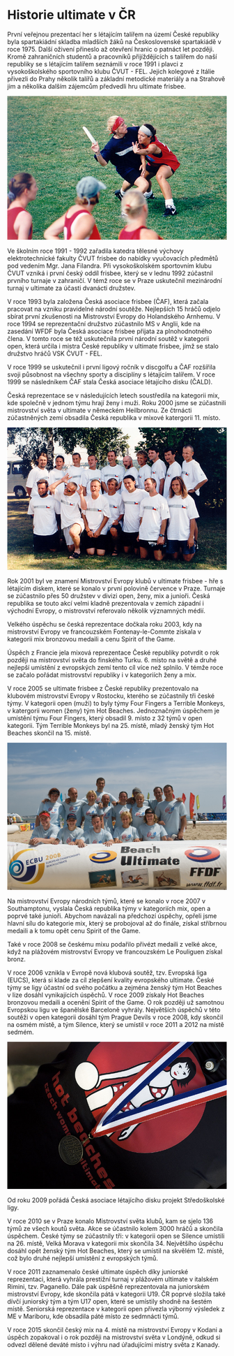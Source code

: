 # Historie ultimate v ČR

První veřejnou prezentací her s létajícím talířem na území České republiky byla spartakiádní skladba mladších žáků na Československé spartakiádě v roce 1975. Další oživení přineslo až otevření hranic o patnáct let později. Kromě zahraničních studentů a pracovníků přijíždějících s talířem do naší republiky se s létajícím talířem seznámili v roce 1991 i plavci z vysokoškolského sportovního klubu ČVUT - FEL. Jejich kolegové z Itálie přivezli do Prahy několik talířů a základní metodické materiály a na Strahově jim a několika dalším zájemcům předvedli hru ultimate frisbee.

![](assets/img/pages/ultimate/historie_cr_1.jpg)

Ve školním roce 1991 - 1992 zařadila katedra tělesné výchovy elektrotechnické fakulty ČVUT frisbee do nabídky vyučovacích předmětů pod vedením Mgr. Jana Filandra. Při vysokoškolském sportovním klubu ČVUT vzniká i první český oddíl frisbee, který se v lednu 1992 zúčastnil prvního turnaje v zahraničí. V témž roce se v Praze uskutečnil mezinárodní turnaj v ultimate za účasti dvanácti družstev.

V roce 1993 byla založena Česká asociace frisbee (ČAF), která začala pracovat na vzniku pravidelné národní soutěže. Nejlepších 15 hráčů odjelo sbírat první zkušenosti na Mistrovství Evropy do Holandského Arnhemu. V roce 1994 se reprezentační družstvo zúčastnilo MS v Anglii, kde na zasedání WFDF byla Česká asociace frisbee přijata za plnohodnotného člena. V tomto roce se též uskutečnila první národní soutěž v kategorii open, která určila i mistra České republiky v ultimate frisbee, jímž se stalo družstvo hráčů VSK ČVUT - FEL.

V roce 1999 se uskutečnil i první ligový ročník v discgolfu a ČAF rozšířila svoji působnost na všechny sporty a disciplíny s létajícím talířem. V roce 1999 se následníkem ČAF stala Česká asociace létajícího disku (ČALD).

Česká reprezentace se v následujících letech soustředila na kategorii mix, kde společně v jednom týmu hrají ženy i muži. Roku 2000 jsme se zúčastnili mistrovství světa v ultimate v německém Heilbronnu. Ze čtrnácti zúčastněných zemí obsadila Česká republika v mixové katergorii 11. místo.

![](assets/img/pages/ultimate/historie_cr_2.jpg)

Rok 2001 byl ve znamení Mistrovství Evropy klubů v ultimate frisbee - hře s létajícím diskem, které se konalo v první polovině července v Praze. Turnaje se zúčastnilo přes 50 družstev v divizi open, ženy, mix a junioři. Česká republika se touto akcí velmi kladně prezentovala v zemích západní i východní Evropy, o mistrovství referovalo několik významných médií.

Velkého úspěchu se česká reprezentace dočkala roku 2003, kdy na mistrovství Evropy ve francouzském Fontenay-le-Commte získala v kategorii mix bronzovou medaili a cenu Spirit of the Game.

Úspěch z Francie jela mixová reprezentace České republiky potvrdit o rok později na mistrovství světa do finského Turku. 6. místo na světě a druhé nejlepší umístění z evropských zemí tento cíl více než splnilo. V témže roce se začalo pořádat mistrovství republiky i v kategoriích ženy a mix.

V roce 2005 se ultimate frisbee z České republiky prezentovalo na klubovém mistrovství Evropy v Rostocku, kterého se zúčastnily tři české týmy. V kategorii open (muži) to byly týmy Four Fingers a Terrible Monkeys, v katergorii women (ženy) tým Hot Beaches. Jednoznačným úspěchem je umístění týmu Four Fingers, který obsadil 9. místo z 32 týmů v open kategorii. Tým Terrible Monkeys byl na 25. místě, mladý ženský tým Hot Beaches skončil na 15. místě.

![](assets/img/pages/ultimate/historie_cr_3.jpg)

Na mistrovství Evropy národních týmů, které se konalo v roce 2007 v Southamptonu, vyslala Česká republika týmy v kategoriích mix, open a poprvé také junioři. Abychom navázali na předchozí úspěchy, opřeli jsme hlavní sílu do kategorie mix, který se probojoval až do finále, získal stříbrnou medaili a k tomu opět cenu Spirit of the Game.

Také v roce 2008 se českému mixu podařilo přivézt medaili z velké akce, když na plážovém mistrovství Evropy ve francouzském Le Pouliguen získal bronz. 

V roce 2006 vznikla v Evropě nová klubová soutěž, tzv. Evropská liga (EUCS), která si klade za cíl zlepšení kvality evropského ultimate. České týmy se ligy účastní od svého počátku a zejména ženský tým Hot Beaches v lize dosáhl vynikajících úspěchů. V roce 2009 získaly Hot Beaches bronzovou medaili a ocenění Spirit of the Game. O rok později už samotnou Evropskou ligu ve španělské Barceloně vyhrály. Největších úspěchů v této soutěži v open kategorii dosáhl tým Prague Devils v roce 2008, kdy skončil na osmém místě, a tým Silence, který se umístil v roce 2011 a 2012 na místě sedmém. 

![](assets/img/pages/ultimate/historie_cr_4.jpg)

Od roku 2009 pořádá Česká asociace létajícího disku projekt Středoškolské ligy.

V roce 2010 se v Praze konalo Mistrovství světa klubů, kam se sjelo 136 týmů ze všech koutů světa. Akce se účastnilo kolem 3000 hráčů a skončila úspěchem. České týmy se zúčastnily tři: v kategorii open se Silence umístili na 26. místě, Velká Morava v kategorii mix skončila 34. Největšího úspěchu dosáhl opět ženský tým Hot Beaches, který se umístil na skvělém 12. místě, což bylo druhé nejlepší umístění z evropských týmů. 

V roce 2011 zaznamenalo české ultimate úspěch díky juniorské reprezentaci, která vyhrála prestižní turnaj v plážovém ultimate v italském Rimini, tzv. Paganello. Dále pak úspěšně reprezentovala na juniorském mistrovství Evropy, kde skončila pátá v kategorii U19. ČR poprvé složila také dívčí juniorský tým a tým U17 open, které se umístily shodně na šestém místě. Seniorská reprezentace v kategorii open přivezla výborný výsledek z ME v Mariboru, kde obsadila páté místo ze sedmnácti týmů.

V roce 2015 skončil český mix na 4. místě na mistrovství Evropy v Kodani a úspěch zopakoval i o rok později na mistrovství světa v Londýně, odkud si odvezl dělené deváté místo i výhru nad úřadujícími mistry světa z Kanady.
